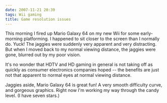 ```yaml
---
date: 2007-11-21 20:39
tags: Wii gaming
title: Game resolution issues
---
```


This morning I fired up Mario Galaxy 64 on my new Wii for some early-morning
platforming. I happened to sit closer to the screen than I normally do. Yuck!
The jaggies were suddenly very apparent and very distracting. But when I moved
back to my normal viewing distance, the jaggies were gone, blurred out by my
poor vision.

It's no wonder that HDTV and HD gaming in general is not taking
off as quickly as consumer electronics companies hoped -- the benefits are
just not that apparent to normal eyes at normal viewing distance.

Jaggies aside, Mario Galaxy 64 is great fun! A very smooth difficulty curve, and
gorgeous graphics. Right now I'm working my way through the candy level. (I
have seven stars.)
